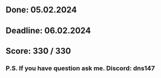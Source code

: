## Done: 05.02.2024
## Deadline: 06.02.2024
## Score: 330 / 330

### P.S. If you have question ask me. Discord: dns147